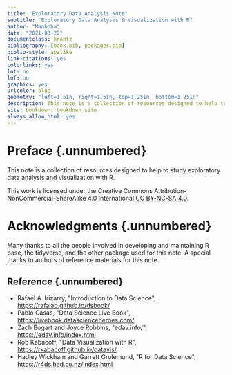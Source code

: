 ```yaml
---
title: "Exploratory Data Analysis Note"
subtitle: "Exploratory Data Analysis & Visualization with R"
author: "Manboha"
date: "2021-03-22"
documentclass: krantz
bibliography: [book.bib, packages.bib]
biblio-style: apalike
link-citations: yes
colorlinks: yes
lot: no
lof: no
graphics: yes
urlcolor: blue
geometry: "left=1.5in, right=1.5in, top=1.25in, bottom=1.25in"
description: This note is a collection of resources designed to help to study exploratory data analysis and visualization with R.
site: bookdown::bookdown_site
always_allow_html: yes  
---
```




# Preface {.unnumbered}

This note is a collection of resources designed to help to study exploratory data analysis and visualization with R.

This work is licensed under the Creative Commons Attribution-NonCommercial-ShareAlike 4.0 International [CC BY-NC-SA 4.0](https://creativecommons.org/licenses/by-nc-sa/4.0).

# Acknowledgments {.unnumbered}

Many thanks to all the people involved in developing and maintaining R base, the tidyverse, and the other package used for this note.
A special thanks to authors of reference materials for this note.

## Reference {.unnumbered}

-   Rafael A. Irizarry, "Introduction to Data Science", <https://rafalab.github.io/dsbook/>
-   Pablo Casas, "Data Science Live Book", <https://livebook.datascienceheroes.com/>
-   Zach Bogart and Joyce Robbins, "edav.info/", <https://edav.info/index.html>
-   Rob Kabacoff, "Data Visualization with R", <https://rkabacoff.github.io/datavis/>
-   Hadley Wickham and Garrett Grolemund, "R for Data Science", <https://r4ds.had.co.nz/index.html>
